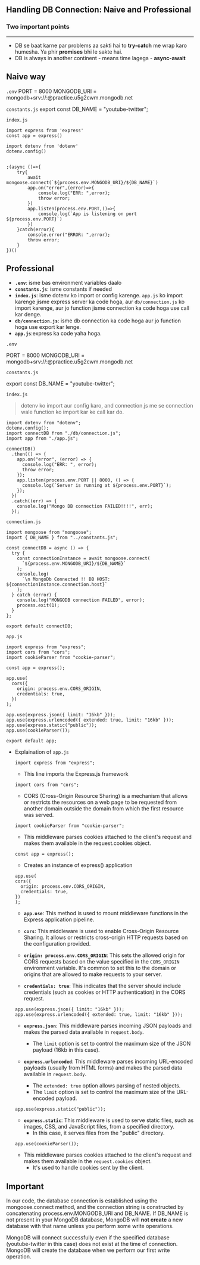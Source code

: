 ## Handling DB Connection: Naive and Professional

### Two important points
---
- DB se baat karne par problems aa sakti hai to **try-catch** me wrap karo humesha. Ya phir **promises** bhi le sakte hai.
- DB is always in another continent - means time lagega - **async-await**

## Naive way
`.env`
PORT = 8000
MONGODB_URI = mongodb+srv://<username>:<password>@practice.u5g2cwm.mongodb.net

`constants.js`
export const DB_NAME = "youtube-twitter";

`index.js`
```
import express from 'express'
const app = express()

import dotenv from 'dotenv'
dotenv.config()


;(async ()=>{
    try{
        await mongoose.connect(`${process.env.MONGODB_URI}/${DB_NAME}`)
        app.on("error",(error)=>{
            console.log("ERR: ",error);
            throw error;
        })
        app.listen(process.env.PORT,()=>{
            console.log(`App is listening on port ${process.env.PORT}`)
        })
    }catch(error){
        console.error("ERROR: ",error);
        throw error;
    }
})()
```

## Professional
- **`.env`**: isme bas environment variables daalo
- **`constants.js`**: isme constants if needed
- **`index.js`**: isme dotenv ko import or config karenge. `app.js` ko import karenge jisme express server ka code hoga, aur `db/connection.js`  ko import karenge, aur jo function jisme connection ka code hoga use call kar denge.
- **`db/connection.js`**: isme db connection ka code hoga aur jo function hoga use export kar lenge.
- **`app.js`**:express ka code yaha hoga.


`.env`

PORT = 8000
MONGODB_URI = mongodb+srv://<username>:<password>@practice.u5g2cwm.mongodb.net

`constants.js`

export const DB_NAME = "youtube-twitter";

`index.js`

> dotenv ko import aur config karo, and connection.js me se connection wale function ko import kar ke call kar do.

```
import dotenv from "dotenv";
dotenv.config();
import connectDB from "./db/connection.js";
import app from "./app.js";

connectDB()
  .then(() => {
    app.on("error", (error) => {
      console.log("ERR: ", error);
      throw error;
    });
    app.listen(process.env.PORT || 8000, () => {
      console.log(`Server is running at ${process.env.PORT}`);
    });
  })
  .catch((err) => {
    console.log("Mongo DB connection FAILED!!!!", err);
  });
```

`connection.js`

```
import mongoose from "mongoose";
import { DB_NAME } from "../constants.js";

const connectDB = async () => {
  try {
    const connectionInstance = await mongoose.connect(
      `${process.env.MONGODB_URI}/${DB_NAME}`
    );
    console.log(
      `\n MongoDb Connected !! DB HOST: ${connectionInstance.connection.host}`
    );
  } catch (error) {
    console.log("MONGODB connection FAILED", error);
    process.exit(1);
  }
};

export default connectDB;
```

`app.js`
```
import express from "express";
import cors from "cors";
import cookieParser from "cookie-parser";

const app = express();

app.use(
  cors({
    origin: process.env.CORS_ORIGIN,
    credentials: true,
  })
);

app.use(express.json({ limit: "16kb" }));
app.use(express.urlencoded({ extended: true, limit: "16kb" }));
app.use(express.static("public"));
app.use(cookieParser());

export default app;

```

  - Explaination of `app.js`

    ```
    import express from "express";
    ```
     - This line imports the Express.js framework

    ```
    import cors from "cors";
    ```
      - CORS (Cross-Origin Resource Sharing) is a mechanism that allows or restricts the resources on a web page to be requested from another domain outside the domain from which the first resource was served.

    ```
    import cookieParser from "cookie-parser";
    ```
      -  This middleware parses cookies attached to the client's request and makes them available in the request.cookies object.

    ```
    const app = express();
    ```
      - Creates an instance of express() application

    ```
    app.use(
    cors({
      origin: process.env.CORS_ORIGIN,
      credentials: true,
    })
    );
    ```
      -  **`app.use`**: This method is used to mount middleware functions in the Express application pipeline.

      - **`cors`**: This middleware is used to enable Cross-Origin Resource Sharing. It allows or restricts cross-origin HTTP requests based on the configuration provided.

      - **`origin: process.env.CORS_ORIGIN`**: This sets the allowed origin for CORS requests based on the value specified in the `CORS_ORIGIN` environment variable. It's common to set this to the domain or origins that are allowed to make requests to your server.

      - **`credentials: true`**: This indicates that the server should include credentials (such as cookies or HTTP authentication) in the CORS request.

    ```
    app.use(express.json({ limit: "16kb" }));
    app.use(express.urlencoded({ extended: true, limit: "16kb" }));
    ```
      - **`express.json`**: This middleware parses incoming JSON payloads and makes the parsed data available in `request.body`.
        - The `limit` option is set to control the maximum size of the JSON payload (16kb in this case).

      - **`express.urlencoded`**: This middleware parses incoming URL-encoded payloads (usually from HTML forms) and makes the parsed data available in `request.body`.
        - The `extended: true` option allows parsing of nested objects.
        - The `limit` option is set to control the maximum size of the URL-encoded payload.


    ```
    app.use(express.static("public"));
    ```
      - **`express.static`**: This middleware is used to serve static files, such as images, CSS, and JavaScript files, from a specified directory.
        - In this case, it serves files from the "public" directory.

    ```
    app.use(cookieParser());
    ```
      - This middleware parses cookies attached to the client's request and makes them available in the `request.cookies` object.
        - It's used to handle cookies sent by the client.
## Important 

In our code, the database connection is established using the mongoose.connect method, and the connection string is constructed by concatenating process.env.MONGODB_URI and DB_NAME. If DB_NAME is not present in your MongoDB database, MongoDB will **not create** a new database with that name unless you perform some write operations.

MongoDB will connect successfully even if the specified database (youtube-twitter in this case) does not exist at the time of connection. MongoDB will create the database when we perform our first write operation.